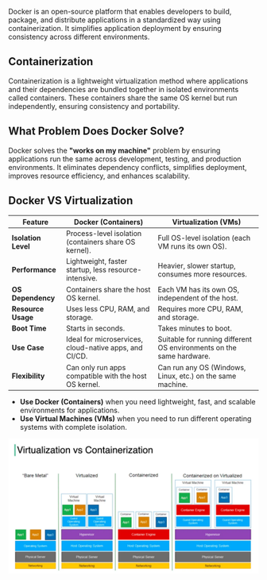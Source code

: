 Docker is an open-source platform that enables developers to build, package, and distribute applications in a standardized way using containerization. It simplifies application deployment by ensuring consistency across different environments.

## Containerization

Containerization is a lightweight virtualization method where applications and their dependencies are bundled together in isolated environments called containers. These containers share the same OS kernel but run independently, ensuring consistency and portability.

## What Problem Does Docker Solve?

Docker solves the **"works on my machine"** problem by ensuring applications run the same across development, testing, and production environments. It eliminates dependency conflicts, simplifies deployment, improves resource efficiency, and enhances scalability.

## Docker VS Virtualization

|Feature|Docker (Containers)|Virtualization (VMs)|
|---|---|---|
|**Isolation Level**|Process-level isolation (containers share OS kernel).|Full OS-level isolation (each VM runs its own OS).|
|**Performance**|Lightweight, faster startup, less resource-intensive.|Heavier, slower startup, consumes more resources.|
|**OS Dependency**|Containers share the host OS kernel.|Each VM has its own OS, independent of the host.|
|**Resource Usage**|Uses less CPU, RAM, and storage.|Requires more CPU, RAM, and storage.|
|**Boot Time**|Starts in seconds.|Takes minutes to boot.|
|**Use Case**|Ideal for microservices, cloud-native apps, and CI/CD.|Suitable for running different OS environments on the same hardware.|
|**Flexibility**|Can only run apps compatible with the host OS kernel.|Can run any OS (Windows, Linux, etc.) on the same machine.|

- **Use Docker (Containers)** when you need lightweight, fast, and scalable environments for applications.
- **Use Virtual Machines (VMs)** when you need to run different operating systems with complete isolation.

![](6-%20Tools/assets/img.png)

